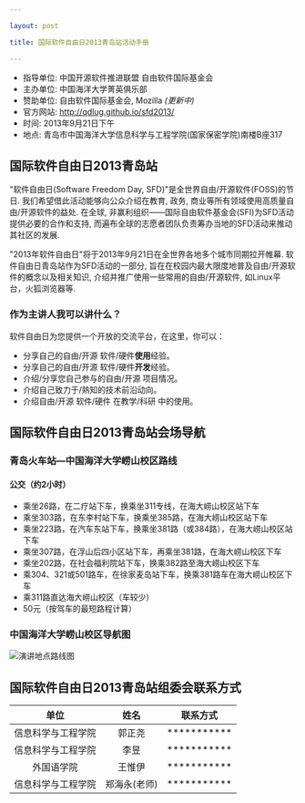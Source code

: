 ```yaml
---

layout: post

title: 国际软件自由日2013青岛站活动手册

---
```


+ 指导单位: 中国开源软件推进联盟  自由软件国际基金会
+ 主办单位: 中国海洋大学菁英俱乐部
+ 赞助单位: 自由软件国际基金会, Mozilla _(更新中)_
+ 官方网站: http://qdlug.github.io/sfd2013/
+ 时间: 2013年9月21日下午
+ 地点: 青岛市中国海洋大学信息科学与工程学院(国家保密学院)南楼B座317

## 国际软件自由日2013青岛站
"软件自由日(Software Freedom Day, SFD)"是全世界自由/开源软件(FOSS)的节日. 我们希望借此活动能够向公众介绍在教育, 政务, 商业等所有领域使用高质量自由/开源软件的益处. 在全球, 非赢利组织——国际自由软件基金会(SFI)为SFD活动提供必要的合作和支持, 而遍布全球的志愿者团队负责筹办当地的SFD活动来推动其社区的发展.

"2013年软件自由日"将于2013年9月21日在全世界各地多个城市同期拉开帷幕.
软件自由日青岛站作为SFD活动的一部分, 旨在在校园内最大限度地普及自由/开源软件的概念以及相关知识, 介绍并推广使用一些常用的自由/开源软件, 如Linux平台，火狐浏览器等.

### 作为主讲人我可以讲什么？
软件自由日为您提供一个开放的交流平台，在这里，你可以：
+ 分享自己的自由/开源 软件/硬件**使用**经验。
+ 分享自己的自由/开源 软件/硬件**开发**经验。
+ 介绍/分享您自己参与的自由/开源 项目情况。
+ 介绍自己致力于/熟知的技术前沿动向。
+ 介绍自由/开源 软件/硬件 在教学/科研 中的使用。

## 国际软件自由日2013青岛站会场导航
### 青岛火车站—中国海洋大学崂山校区路线
#### 公交（约2小时）
+ 乘坐26路，在二疗站下车，换乘坐311专线，在海大崂山校区站下车
+ 乘坐303路，在东李村站下车，换乘坐385路，在海大崂山校区站下车
+ 乘坐223路，在汽车东站下车，换乘坐381路（或384路），在海大崂山校区站下车
+ 乘坐307路，在浮山后四小区站下车，再乘坐381路，在海大崂山校区下车
+ 乘坐202路，在社会福利院站下车，换乘382路至海大崂山校区下车
+ 乘304、321或501路车，在徐家麦岛站下车，换乘381路车在海大崂山校区下车
+ 乘311路直达海大崂山校区（车较少）
+ 50元（按驾车的最短路程计算）

### 中国海洋大学崂山校区导航图
![演讲地点路线图](http://qdlug.github.io/sfd2013/img/navi.jpg)

## 国际软件自由日2013青岛站组委会联系方式
单位 | 姓名 | 联系方式
:--: | :--: | :--:
信息科学与工程学院 | 郭正尧 | ***********
信息科学与工程学院 | 李昱 | ***********
外国语学院 | 王惟伊 | ***********
信息科学与工程学院 | 郑海永(老师) | ***********


